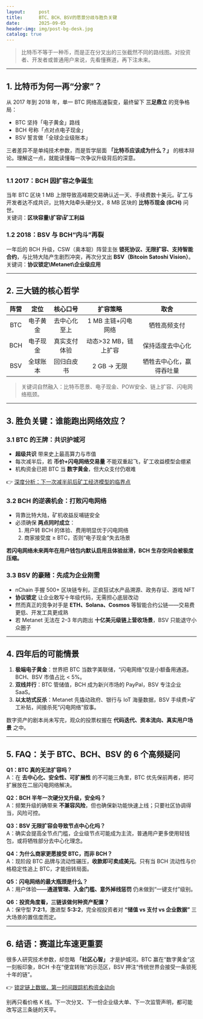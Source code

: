 ```yaml
---
layout:     post
title:      BTC、BCH、BSV的愿景分歧与胜负关键
date:       2025-09-05
header-img: img/post-bg-desk.jpg
catalog: true
---
```


> 比特币不等于一种币，而是正在分叉出的三张截然不同的路线图。对投资者、开发者或普通用户来说，先看懂赛道，再下注未来。

---

## 1. 比特币为何一再“分家”？

从 2017 年到 2018 年，单一 BTC 网络高速裂变，最终留下 **三足鼎立** 的竞争格局：  
- BTC 坚持「电子黄金」路线  
- BCH 号称「点对点电子现金」  
- BSV 誓言做「全球企业级账本」  

三者差异不是单纯技术参数，而是哲学层面 **「比特币应该成为什么？」** 的根本辩论。理解这一点，就能读懂每一次争议升级背后的深意。

---

### 1.1 2017：BCH 因扩容之争诞生

当年 BTC 区块 1 MB 上限导致高峰期交易确认近一天、手续费数十美元。矿工与开发者达不成共识，比特大陆牵头硬分叉，8 MB 区块的 **比特币现金 (BCH)** 问世。  
关键词：**区块容量\扩容\矿工利益**

### 1.2 2018：BSV 与 BCH“内斗”再裂

一年后的 BCH 升级，CSW（奥本聪）阵营主张 **锁死协议、无限扩容、支持智能合约**，与比特大陆产生剧烈冲突，再次分叉出 **BSV（Bitcoin Satoshi Vision）**。  
关键词：**协议锁定\Metanet\企业级应用**

---

## 2. 三大链的核心哲学

| 阵营 | 定位 | 核心口号 | 扩容策略 | 取舍 |
|:---:|:---:|:---:|:---:|:---:|
| BTC | 电子黄金 | 去中心化至上 | 1 MB 主链+闪电网络 | 牺牲高频支付 |
| BCH | 电子现金 | 真实支付体验 | 动态>32 MB，链上扩容 | 保持适度去中心化 |
| BSV | 全球账本 | 回归白皮书 | 2 GB → 无限 | 牺牲去中心化，赢得吞吐量 |

> 关键词自然融入：比特币愿景、电子现金、POW安全、链上扩容、闪电网络瓶颈。

---

## 3. 胜负关键：谁能跑出网络效应？

### 3.1 BTC 的王牌：共识护城河

- **超级共识** 带来史上最高算力与市值  
- 每次减半后，若 **币价+闪电网络交易量** 不能双重起飞，矿工收益模型会绷紧  
- 机构资金已把 BTC 当 **数字黄金**，但大众支付仍艰难  

👉 [深度分析：下一次减半前后矿工经济模型的临界点](https://okxdog.com/)

### 3.2 BCH 的逆袭机会：打败闪电网络

- 背靠比特大陆，矿机收益反哺链安全  
- 必须确保 **两点同时成立**：  
  1. 用户转 BCH 的体验、费用明显优于闪电网络  
  2. 商家接受度 ≥ BTC，否则“电子现金”失去场景  

**若闪电网络未来两年在用户钱包内默认启用且体验丝滑，BCH 生存空间会被极度压缩。**

### 3.3 BSV 的豪赌：先成为企业刚需

- nChain 手握 500+ 区块链专利，正疯狂试水产品溯源、政务存证、游戏 NFT  
- **协议锁定** 让企业敢写十年级代码，无需担心底层改动  
- 然而真正的竞争对手是 **ETH、Solana、Cosmos** 等智能合约公链——交易费更低、开发工具更成熟  
- 若 Metanet 无法在 2–3 年内跑出 **十亿美元级链上营收场景**，BSV 只能退守小众圈子  

---

## 4. 四年后的可能情景

1. **极端电子黄金**：世界把 BTC 当数字美联储，“闪电网络”仅是小额备用通道。BCH、BSV 市值占比 < 5%。  
2. **双线并行**：BTC 管储值，BCH 成为新兴市场的 PayPal，BSV 专注企业 SaaS。  
3. **以太坊式反杀**：Metanet 先撬动政府、银行与 IoT 海量数据，BSV 手续费>矿工补贴，间接杀死“闪电网络”叙事。  

数字资产的剧本尚未写完，观众的投票权握在 **代码迭代、资本流向、真实用户场景** 之中。

---

## 5. FAQ：关于 BTC、BCH、BSV 的 6 个高频疑问

**Q1：BTC 真的无法扩容吗？**  
A：在 **去中心化、安全性、可扩展性** 的不可能三角里，BTC 优先保前两者，把可扩展放在二层闪电网络解决。

**Q2：BCH 半年一次硬分叉升级，安全吗？**  
A：频繁升级的确带来 **不兼容风险**，但也确保新功能快速上线；只要社区协调得当，风险可控。

**Q3：BSV 无限扩容会导致节点中心化吗？**  
A：确实会提高全节点门槛，企业级节点可能成为主流，普通用户更多使用轻钱包，或将牺牲部分去中心化理念。

**Q4：为什么商家更愿接受 BTC，而非 BCH？**  
A：现阶段 BTC 品牌与流动性碾压，**收款即可卖成美元**。只有当 BCH 流动性与价格稳定性追上 BTC，才能扭转局面。

**Q5：闪电网络的最大瓶颈是什么？**  
A：用户体验——**通道管理、入金门槛、意外掉线惩罚** 仍未做到“一键支付”级别。

**Q6：投资角度看，三链该做何种资产配置？**  
A：保守型 **7:2:1**，激进型 **5:3:2**，完全视投资者对 **“储值 vs 支付 vs 企业数据”** 三大场景的置信度而定。

---

## 6. 结语：赛道比车速更重要

很多人研究技术参数，却忽略 **「社区心智」** 才是护城河。BTC 赢在“数字黄金”这一刻板印象，BCH 卡在“便宜转账”的示范区，BSV 押注“传统世界会接受一条锁死十年的链”。  

👉 [锁定链上数据，第一时间跟踪机构资金动向](https://okxdog.com/)

别再只看价格 K 线。下一次分叉、下一份企业级大单、下一次监管声明，都可能改写这三条链的天平。
